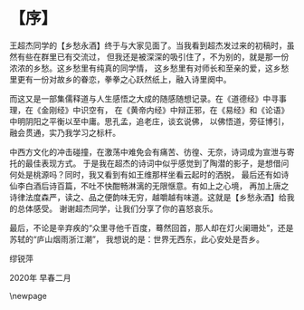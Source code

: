 # 【序】

王超杰同学的【乡愁永酒】终于与大家见面了。当我看到超杰发过来的初稿时，虽然有些在群里已有交流过，
但我还是被深深的吸引住了，不为别的，就是那一份浓浓的乡愁。这乡愁里有纯真的同学情，
这乡愁里有对师长和至亲的爱，这乡愁里更有一份对故乡的眷恋，拳拳之心跃然纸上，融入诗里阕中。

而这又是一部集儒释道与人生感悟之大成的随感随想记录。在《道德经》中寻事理，在《金刚经》中识空有，
在《黄帝内经》中辩正邪，在《易经》和《论语》中明阴阳之平衡以至中庸。思孔孟，追老庄，谈玄说佛，
以佛悟道，旁征博引，融会贯通，实乃我学习之标杆。

中西方文化的冲击碰撞，在激荡中难免会有痛苦、彷徨、无奈，诗词成为宣泄与寄托的最佳表现方式。
于是我在超杰的诗词中似乎感觉到了陶潜的影子，是想借问何处是桃源吗？同时，我又看到有如王维那样坐看云起时的洒脱，
最后还有如诗仙李白酒后诗百篇，不吐不快酣畅淋漓的无限惬意。有如上之心境，
再加上唐之诗律法度森严，读之、品之便韵味无穷，越嚼越有味道。这就是【乡愁永酒】给我的总体感受。
谢谢超杰同学，让我们分享了你的喜怒哀乐。

最后，不论是辛弃疾的“众里寻他千百度，蓦然回首，那人却在灯火阑珊处”，还是苏轼的“庐山烟雨浙江潮”，
我想说的是：世界无西东，此心安处是吾乡。

缪锐萍 

2020年 早春二月

\newpage
